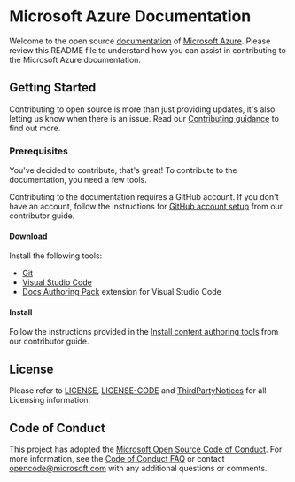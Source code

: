 # Microsoft Azure Documentation

Welcome to the open source [documentation](https://docs.microsoft.com/azure) of [Microsoft Azure](https://azure.microsoft.com). Please review this README file to understand how you can assist in contributing to the Microsoft Azure documentation.

## Getting Started

Contributing to open source is more than just providing updates, it's also letting us know when there is an issue. Read our [Contributing guidance](/CONTRIBUTING.md) to find out more.

### Prerequisites

You've decided to contribute, that's great! To contribute to the documentation, you need a few tools.

Contributing to the documentation requires a GitHub account. If you don't have an account, follow the instructions for [GitHub account setup](https://docs.microsoft.com/contribute/get-started-setup-github) from our contributor guide.

#### Download

Install the following tools:

* [Git](https://git-scm.com/download)
* [Visual Studio Code](https://code.visualstudio.com/Download)
* [Docs Authoring Pack](https://marketplace.visualstudio.com/items?itemName=docsmsft.docs-authoring-pack) extension for Visual Studio Code

#### Install

Follow the instructions provided in the [Install content authoring tools](https://docs.microsoft.com/contribute/get-started-setup-tools) from our contributor guide.

## License

Please refer to [LICENSE](/LICENSE), [LICENSE-CODE](/LICENSE-CODE) and [ThirdPartyNotices](/ThirdPartyNotices.md) for all Licensing information.

## Code of Conduct

This project has adopted the [Microsoft Open Source Code of Conduct](https://opensource.microsoft.com/codeofconduct/).
For more information, see the [Code of Conduct FAQ](https://opensource.microsoft.com/codeofconduct/faq/) or contact [opencode@microsoft.com](mailto:opencode@microsoft.com) with any additional questions or comments.

